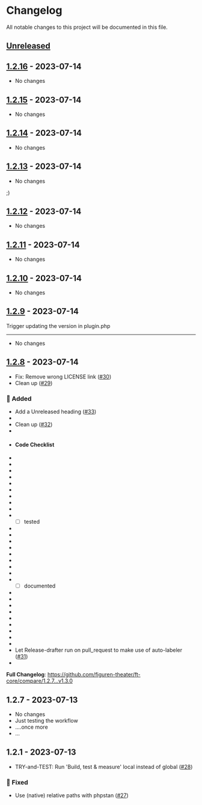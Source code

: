 # Changelog

All notable changes to this project will be documented in this file.

## [Unreleased](https://github.com/figuren-theater/ft-core/compare/1.2.16...HEAD)

<!-- Content should be placed here -->
## [1.2.16](https://github.com/figuren-theater/ft-core/compare/1.2.15...1.2.16) - 2023-07-14

- No changes

## [1.2.15](https://github.com/figuren-theater/ft-core/compare/1.2.14...1.2.15) - 2023-07-14

- No changes

## [1.2.14](https://github.com/figuren-theater/ft-core/compare/1.2.13...1.2.14) - 2023-07-14

- No changes

## [1.2.13](https://github.com/figuren-theater/ft-core/compare/1.2.12...1.2.13) - 2023-07-14

- No changes

;)

## [1.2.12](https://github.com/figuren-theater/ft-core/compare/1.2.11...1.2.12) - 2023-07-14

- No changes

## [1.2.11](https://github.com/figuren-theater/ft-core/compare/1.2.10...1.2.11) - 2023-07-14

- No changes

## [1.2.10](https://github.com/figuren-theater/ft-core/compare/1.2.9...1.2.10) - 2023-07-14

- No changes

## [1.2.9](https://github.com/figuren-theater/ft-core/compare/1.2.8...1.2.9) - 2023-07-14

Trigger updating the version in plugin.php


---

- No changes

## [1.2.8](https://github.com/figuren-theater/ft-core/compare/1.2.7...1.2.8) - 2023-07-14

- Fix: Remove wrong LICENSE link ([#30](https://github.com/figuren-theater/ft-core/pull/30))
- Clean up ([#29](https://github.com/figuren-theater/ft-core/pull/29))

### 🚀 Added

- Add a Unreleased heading ([#33](https://github.com/figuren-theater/ft-core/pull/33))
- 
- Clean up ([#32](https://github.com/figuren-theater/ft-core/pull/32))
- 
- #### Code Checklist
- 
- 
- 
- 
- 
- 
- 
- 
- 
- - [ ] tested
- 
- 
- 
- 
- 
- 
- 
- 
- - [ ] documented
- 
- 
- 
- 
- 
- 
- 
- 
- 
- Let Release-drafter run on pull_request to make use of auto-labeler ([#31](https://github.com/figuren-theater/ft-core/pull/31))
- 

**Full Changelog**: https://github.com/figuren-theater/ft-core/compare/1.2.7...v1.3.0

## 1.2.7 - 2023-07-13

- No changes
- Just testing the workflow
- ....once more
- ...

## 1.2.1 - 2023-07-13

- TRY-and-TEST: Run 'Build, test & measure' local instead of global ([#28](https://github.com/figuren-theater/ft-core/pull/28))

### 🐛 Fixed

- Use (native) relative paths with phpstan ([#27](https://github.com/figuren-theater/ft-core/pull/27))
